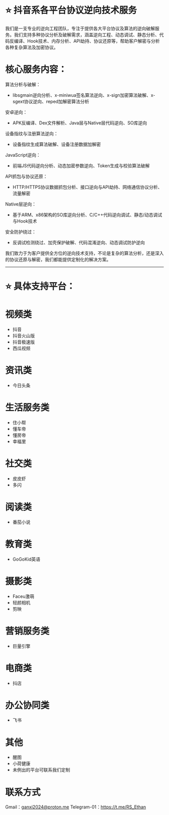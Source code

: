# ⭐ 抖音系各平台协议逆向技术服务

我们是一支专业的逆向工程团队，专注于提供各大平台协议及算法的逆向破解服务。我们支持多种协议分析及破解需求，涵盖逆向工程、动态调试、静态分析、代码反编译、Hook技术、内存分析、API劫持、协议还原等，帮助客户解密与分析各种复杂算法及加密协议。

# 核心服务内容：

算法分析与破解：
- libsgmain逆向分析、x-miniwua签名算法逆向、x-sign加密算法破解、x-sgext协议逆向、reped加解密算法分析

安卓逆向：
- APK反编译、Dex文件解析、Java层与Native层代码逆向、SO库逆向

设备指纹与注册算法逆向：
- 设备指纹生成算法破解、设备注册数据加解密

JavaScript逆向：
- 前端JS代码逆向分析、动态加密参数逆向、Token生成与校验算法破解

API抓包与协议还原：
- HTTP/HTTPS协议数据抓包分析、接口逆向与API劫持、网络通信协议分析、流量解密

Native层逆向：
- 基于ARM、x86架构的SO库逆向分析、C/C++代码逆向调试、静态/动态调试与Hook技术

安全防护绕过：
- 反调试检测绕过、加壳保护破解、代码混淆逆向、动态调试防护逆向

我们致力于为客户提供全方位的逆向技术支持，不论是复杂的算法分析，还是深入的协议还原与解密，我们都能提供定制化的解决方案。

-----------------------------------------------------------------------------------------------------------------
# ⭐ 具体支持平台：
# 视频类
- 抖音
- 抖音火山版
- 抖音极速版
- 西瓜视频
  
# 资讯类
- 今日头条

# 生活服务类
- 住小帮
- 懂车帝
- 懂房帝
- 幸福里

# 社交类
- 皮皮虾
- 多闪
  
# 阅读类
- 番茄小说

# 教育类
- GoGoKid英语

# 摄影类
- Faceu激萌
- 轻颜相机
- 剪映
  
# 营销服务类
- 巨量引擎

# 电商类
- 抖店

# 办公协同类
- 飞书

# 其他
- 醒图
- 小荷健康
- 未例出的平台可联系我们定制

# 联系方式
Gmail：ganxi2024@proton.me
Telegram-01：https://t.me/RS_Ethan
